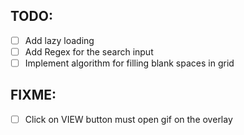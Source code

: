 ## TODO:

- [ ] Add lazy loading
- [ ] Add Regex for the search input
- [ ] Implement algorithm for filling blank spaces in grid

## FIXME:

- [ ] Click on VIEW button must open gif on the overlay
